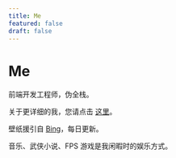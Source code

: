 ```yaml
---
title: Me
featured: false
draft: false
---
```

# Me

前端开发工程师，伪全栈。

关于更详细的我，您请点击 [这里](https://blog.unot.net/blog/cc7-53-5ac/)。

壁纸援引自 [Bing](https://www.bing.com/)，每日更新。

音乐、武侠小说、FPS 游戏是我闲暇时的娱乐方式。